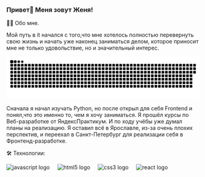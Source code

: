 ### Привет👋 Меня зовут Женя!   

👩‍💻  Обо мне.

Мой путь в it начался с того,что мне хотелось полностью перевернуть свою жизнь и начать уже наконец заниматься делом, которое приносит мне не только удовольствие, но и значительный интерес.    
<p align="center">
 <img width="600" src="snake.svg" alt="snake"/>
</p>
Сначала я начал изучать Python, но после открыл для себя Frontend и понял,что это именно то, чем я хочу заниматься. Я прошёл курсы по Веб-разработке от ЯндексПрактикум. И по ходу учёбы уже думал планы на реализацию. Я оставил всё в Ярославле, из-за очень плохих перспектив, и переехал в Санкт-Петербург для реализации себя в Фронтенд-разработке.    

🛠 Технологии:

<div align="left">
  <img src="https://cdn.jsdelivr.net/gh/devicons/devicon/icons/javascript/javascript-original.svg" height="40" alt="javascript logo"  />
  <img width="12" />
  <img src="https://cdn.jsdelivr.net/gh/devicons/devicon/icons/html5/html5-original.svg" height="40" alt="html5 logo"  />
  <img width="12" />
  <img src="https://cdn.jsdelivr.net/gh/devicons/devicon/icons/css3/css3-original.svg" height="40" alt="css3 logo"  />
  <img width="12" />
  <img src="https://cdn.jsdelivr.net/gh/devicons/devicon/icons/react/react-original.svg" height="40" alt="react logo"  />
  <img width="12" />
</div>